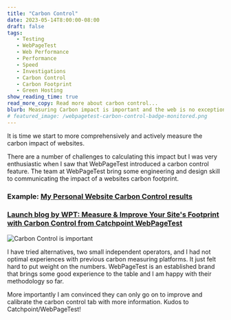 ```yaml
---
title: "Carbon Control"
date: 2023-05-14T8:00:00-08:00
draft: false
tags: 
   - Testing
   - WebPageTest
   - Web Performance
   - Performance
   - Speed
   - Investigations
   - Carbon Control
   - Carbon Footprint
   - Green Hosting
show_reading_time: true
read_more_copy: Read more about carbon control...
blurb: Measuring Carbon impact is important and the web is no exception
# featured_image: /webpagetest-carbon-control-badge-monitored.png
---
```


It is time we start to more comprehensively and actively measure the carbon impact of websites.

There are a number of challenges to calculating this impact but I was very enthusiastic when I saw that WebPageTest introduced a carbon control feature. The team at WebPageTest bring some engineering and design skill to communicating the impact of a websites carbon footprint.

### Example: [My Personal Website Carbon Control results](https://www.webpagetest.org/result/230514_AiDc8C_3AV/7/carboncontrol/)

### [Launch blog by WPT: Measure & Improve Your Site's Footprint with Carbon Control from Catchpoint WebPageTest](https://blog.webpagetest.org/posts/carbon-control/)

![Carbon Control is important](/carbon-control.png)

I have tried alternatives, two small independent operators, and I had not optimal experiences with previous carbon measuring platforms. It just felt hard to put weight on the numbers. WebPageTest is an established brand that brings some good experience to the table and I am happy with their methodology so far. 

More importantly I am convinced they can only go on to improve and calibrate the carbon control tab with more information. Kudos to Catchpoint/WebPageTest!



